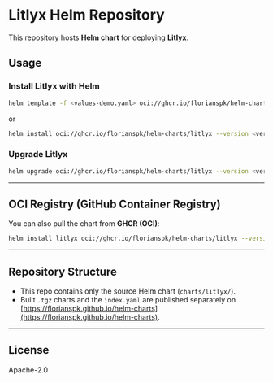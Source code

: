 # Litlyx Helm Repository

This repository hosts **Helm chart** for deploying **Litlyx**.

## Usage


### Install Litlyx with Helm

```bash
helm template -f <values-demo.yaml> oci://ghcr.io/florianspk/helm-charts/litlyx | k apply -f -
```
or
```bash
helm install oci://ghcr.io/florianspk/helm-charts/litlyx --version <version>
```

### Upgrade Litlyx
```bash
helm upgrade oci://ghcr.io/florianspk/helm-charts/litlyx --version <version>
```

---

## OCI Registry (GitHub Container Registry)

You can also pull the chart from **GHCR (OCI)**:

```bash
helm install litlyx oci://ghcr.io/florianspk/helm-charts/litlyx --version <version>
```

---

## Repository Structure
- This repo contains only the source Helm chart (`charts/litlyx/`).
- Built `.tgz` charts and the `index.yaml` are published separately on [https://florianspk.github.io/helm-charts](https://florianspk.github.io/helm-charts).

---

## License
Apache-2.0
